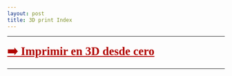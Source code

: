```yaml
---
layout: post
title: 3D print Index 
---
```

*****

 <a href="/projects/3Dprint/2020-7-30-ImprimirEn3D" style="
    font-size: 27px;
    font-weight: 600;
    font-family: serif;
	color: #b20400;
"> ➡️ Imprimir en 3D desde cero </a>

*****
